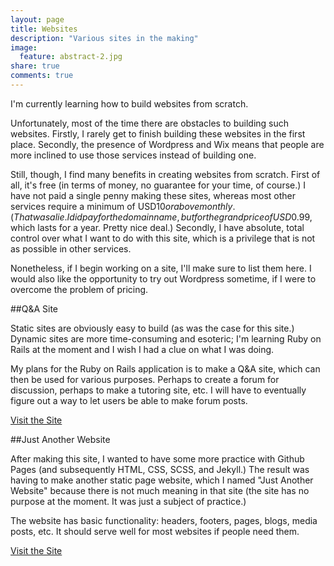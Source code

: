 ```yaml
---
layout: page
title: Websites
description: "Various sites in the making"
image:
  feature: abstract-2.jpg
share: true
comments: true
---
```


I'm currently learning how to build websites from scratch.

Unfortunately, most of the time there are obstacles to building such websites. 
Firstly, I rarely get to finish building these websites in the first place. 
Secondly, the presence of Wordpress and Wix means that people are more inclined to use
those services instead of building one.

Still, though, I find many benefits in creating websites from scratch. First of all,
it's free (in terms of money, no guarantee for your time, of course.) I have not paid a
single penny making these sites, whereas most other services require a minimum of USD$10
or above monthly. (That was a lie. I did pay for the domain name, but for the grand price
of USD$0.99, which lasts for a year. Pretty nice deal.) Secondly, I have absolute, total 
control over what I want to do with this site, which is a privilege that is not as 
possible in other services.

Nonetheless, if I begin working on a site, I'll make sure to list them here. I would also 
like the opportunity to try out Wordpress sometime, if I were to overcome the 
problem of pricing.

##Q&A Site

Static sites are obviously easy to build (as was the case for this site.)
Dynamic sites are more time-consuming and esoteric; I'm learning Ruby on Rails at the 
moment and I wish I had a clue on what I was doing.

My plans for the Ruby on Rails application is to make a Q&A site, which can then
be used for various purposes. Perhaps to create a forum for discussion, perhaps to
make a tutoring site, etc. I will have to eventually figure out a way to let users be
able to make forum posts.

<div markdown="0"><a href="http://therladbsgh-sampleapp.herokuapp.com/" target="_blank" class="btn">Visit the Site</a></div>


##Just Another Website

After making this site, I wanted to have some more practice with Github Pages (and
subsequently HTML, CSS, SCSS, and Jekyll.) The result was having to make another static
page website, which I named "Just Another Website" because there is not much meaning in
that site (the site has no purpose at the moment. It was just a subject of practice.)

The website has basic functionality: headers, footers, pages, blogs, media posts, etc. It
should serve well for most websites if people need them.

<div markdown="0"><a href="http://therladbsgh.github.io/just-another-website" target="_blank" class="btn">Visit the Site</a></div>

